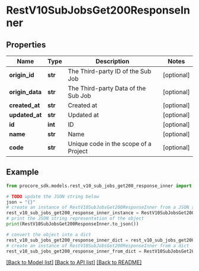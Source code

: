 # RestV10SubJobsGet200ResponseInner


## Properties

Name | Type | Description | Notes
------------ | ------------- | ------------- | -------------
**origin_id** | **str** | The Third-party ID of the Sub Job | [optional] 
**origin_data** | **str** | The Third-party Data of the Sub Job | [optional] 
**created_at** | **str** | Created at | [optional] 
**updated_at** | **str** | Updated at | [optional] 
**id** | **int** | ID | [optional] 
**name** | **str** | Name | [optional] 
**code** | **str** | Unique code in the scope of a Project | [optional] 

## Example

```python
from procore_sdk.models.rest_v10_sub_jobs_get200_response_inner import RestV10SubJobsGet200ResponseInner

# TODO update the JSON string below
json = "{}"
# create an instance of RestV10SubJobsGet200ResponseInner from a JSON string
rest_v10_sub_jobs_get200_response_inner_instance = RestV10SubJobsGet200ResponseInner.from_json(json)
# print the JSON string representation of the object
print(RestV10SubJobsGet200ResponseInner.to_json())

# convert the object into a dict
rest_v10_sub_jobs_get200_response_inner_dict = rest_v10_sub_jobs_get200_response_inner_instance.to_dict()
# create an instance of RestV10SubJobsGet200ResponseInner from a dict
rest_v10_sub_jobs_get200_response_inner_from_dict = RestV10SubJobsGet200ResponseInner.from_dict(rest_v10_sub_jobs_get200_response_inner_dict)
```
[[Back to Model list]](../README.md#documentation-for-models) [[Back to API list]](../README.md#documentation-for-api-endpoints) [[Back to README]](../README.md)


